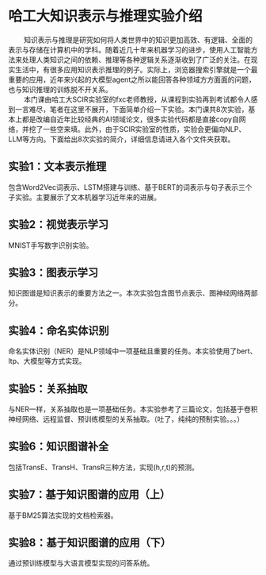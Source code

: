# 哈工大知识表示与推理实验介绍
$~~~~~~~~$知识表示与推理是研究如何将人类世界中的知识更加高效、有逻辑、全面的表示与存储在计算机中的学科。随着近几十年来机器学习的进步，使用人工智能方法来处理人类知识之间的依赖、推理等各种逻辑关系逐渐收到了广泛的关注。在现实生活中，有很多应用知识表示推理的例子。实际上，浏览器搜索引擎就是一个最重要的应用，近年来兴起的大模型agent之所以能回答各种领域方方面面的问题，也与知识推理的训练脱不开关系。\
$~~~~~~~~$本门课由哈工大SCIR实验室的fxc老师教授，从课程到实验再到考试都令人感到一言难尽，笔者在这里不展开，下面简单介绍一下实验。本门课共8次实验，基本上都是改编自近年比较经典的AI领域论文，很多实验代码都是直接copy自网络，并挖了一些空来填。此外，由于SCIR实验室的性质，实验会更偏向NLP、LLM等方向。下面给出8次实验的简介，详细信息请进入各个文件夹获取。
## 实验1：文本表示推理
包含Word2Vec词表示、LSTM搭建与训练、基于BERT的词表示与句子表示三个子实验。主要展示了文本机器学习近年来的进展。
## 实验2：视觉表示学习
MNIST手写数字识别实验。
## 实验3：图表示学习
知识图谱是知识表示的重要方法之一。本次实验包含图节点表示、图神经网络两部分。
## 实验4：命名实体识别
命名实体识别（NER）是NLP领域中一项基础且重要的任务。本实验使用了bert、ltp、大模型等方式实现。
## 实验5：关系抽取
与NER一样，关系抽取也是一项基础任务。本实验参考了三篇论文，包括基于卷积神经网络、远程监督、预训练模型的关系抽取。（吐了，纯纯的预制实验。。。）
## 实验6：知识图谱补全
包括TransE、TransH、TransR三种方法，实现(h,r,t)的预测。
## 实验7：基于知识图谱的应用（上）
基于BM25算法实现的文档检索器。
## 实验8：基于知识图谱的应用（下）
通过预训练模型与大语言模型实现的问答系统。